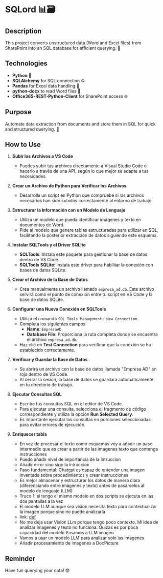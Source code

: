 # SQLord 📊🗃️

## Description

This project converts unstructured data (Word and Excel files) from SharePoint into an SQL database for efficient querying. 🎯

## Technologies

- **Python** 🐍
- **SQLAlchemy** for SQL connection ⚙️
- **Pandas** for Excel data handling 📑
- **python-docx** to read Word files 📝
- **Office365-REST-Python-Client** for SharePoint access 🌐

## Purpose

Automate data extraction from documents and store them in SQL for quick and structured querying. 🚀

## How to Use

1. **Subir los Archivos a VS Code**
   - Puedes subir tus archivos directamente a Visual Studio Code o hacerlo a través de una API, según lo que mejor se adapte a tus necesidades.

2. **Crear un Archivo de Python para Verificar los Archivos**
   - Desarrolla un script en Python que compruebe si los archivos necesarios han sido subidos correctamente al entorno de trabajo.

3. **Estructurar la Información con un Modelo de Lenguaje**
   - Utiliza un modelo que pueda identificar imágenes y texto en documentos de Word.
   - Pide al modelo que genere tablas estructuradas para utilizar en SQL, facilitando la posterior extracción de datos siguiendo este esquema.

4. **Instalar SQLTools y el Driver SQLite**
   - **SQLTools**: Instala este paquete para gestionar la base de datos dentro de VS Code.
   - **SQLTools SQLite**: Instala este driver para habilitar la conexión con bases de datos SQLite.

5. **Crear el Archivo de la Base de Datos**
   - Crea manualmente un archivo llamado `empresa_ad.db`. Este archivo servirá como el punto de conexión entre tu script en VS Code y la base de datos SQLite.

6. **Configurar una Nueva Conexión en SQLTools**
   - Utiliza el comando `SQL Tools Management: New Connection`.
   - Completa los siguientes campos:
     - **Name**: `EmpresaAD`
     - **Database File**: Proporciona la ruta completa donde se encuentra el archivo `empresa_ad.db`.
   - Haz clic en **Test Connection** para verificar que la conexión se ha establecido correctamente.

7. **Verificar y Guardar la Base de Datos**
   - Se abrirá un archivo con la base de datos llamada "Empresa AD" en rojo dentro de VS Code.
   - Al cerrar la sesión, la base de datos se guardará automáticamente en tu directorio de trabajo.

8. **Ejecutar Consultas SQL**
   - Escribe tus consultas SQL en el editor de VS Code.
   - Para ejecutar una consulta, selecciona el fragmento de código correspondiente y utiliza la opción **Run Selected Query**.
   - Es importante ejecutar las consultas en porciones seleccionadas para evitar errores de ejecución.

9. **Enriquecer tabla**
   - En vez de procesar el texto como esquemas voy a añadir un paso intermedio que es crear a partir de las imagenes texto que contenga instrucciones
   - Puedo añadir nivel de importancia de la intruccion
   - Añadir error sino sigo la intruccion
   - Paso fundamental: Chatgpt es capaz de entender una imagen inventada sobre procedimientos y crear instrucciones
   - Es mejor almacenar y estructurar los datos de manera clara (diferenciando entre imágenes y texto) antes de pasárselos al modelo de lenguaje (LLM)
   - Truco 1: si tengo el mismo modelo en dos scripts se ejecuta en las dos pantallas a la vez
   - El modelo LLM aunque sea vision necesita texto para contextualizar la imagen porque sino no puede analizarla
   - link: [def]
   - No me deja usar Vision LLm porque tengo poco contexto. Mi idea de analizar imagenes y texto no funciona. Quizas es por poca capacidad del modelo.Pasamos a LLM imagen
   - Vamos a usar un modelo LLM para analizar solo las imagenes
   - Añadir procesamiento de imagenes a DocPicture

## Reminder

Have fun querying your data! 😎

[def]: https://medium.com/@alice.yang_10652/extract-images-from-word-documents-with-python-88144ca3c35e
